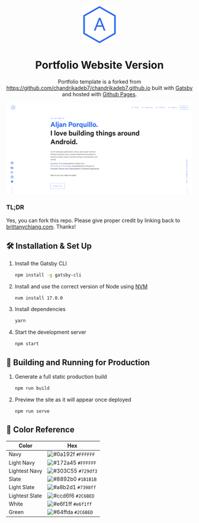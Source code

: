 <div align="center">
  <img alt="Logo" src="https://github.com/forceporquillo/forceporquillo.github.io/blob/code/src/images/logo.png" width="100" />
</div>
<h1 align="center">
  Portfolio Website Version
</h1>
<p align="center">
Portfolio template is a forked from <a href="https://github.com/chandrikadeb7/chandrikadeb7.github.io" target="_blank">https://github.com/chandrikadeb7/chandrikadeb7.github.io</a> built with <a href="https://www.gatsbyjs.org/" target="_blank">Gatsby</a> and hosted with <a href="https://pages.github.com/" target="_blank">Github Pages</a>.
</p>

<div align="center">
  <img alt="Demo" src="https://github.com/forceporquillo/forceporquillo.github.io/blob/code/src/images/demo.png" />
</div>

### TL;DR

Yes, you can fork this repo. Please give proper credit by linking back to [brittanychiang.com](https://brittanychiang.com). Thanks!

## 🛠 Installation & Set Up

1. Install the Gatsby CLI

   ```sh
   npm install -g gatsby-cli
   ```

2. Install and use the correct version of Node using [NVM](https://github.com/nvm-sh/nvm)

   ```sh
   nvm install 17.0.0
   ```

3. Install dependencies

   ```sh
   yarn
   ```

4. Start the development server

   ```sh
   npm start
   ```

## 🚀 Building and Running for Production

1. Generate a full static production build

   ```sh
   npm run build
   ```

1. Preview the site as it will appear once deployed

   ```sh
   npm run serve
   ```

## 🎨 Color Reference

| Color          | Hex                                                                |
| -------------- | ------------------------------------------------------------------ |
| Navy           | ![#0a192f](https://via.placeholder.com/10/FFFFFF?text=+) `#FFFFFF` |
| Light Navy     | ![#172a45](https://via.placeholder.com/10/FFFFFF?text=+) `#FFFFFF` |
| Lightest Navy  | ![#303C55](https://via.placeholder.com/10/729df3?text=+) `#729df3` |
| Slate          | ![#8892b0](https://via.placeholder.com/10/1B1B1B?text=+) `#1B1B1B` |
| Light Slate    | ![#a8b2d1](https://via.placeholder.com/10/7398ff?text=+) `#7398ff` |
| Lightest Slate | ![#ccd6f6](https://via.placeholder.com/10/2C6BED?text=+) `#2C6BED` |
| White          | ![#e6f1ff](https://via.placeholder.com/10/e6f1ff?text=+) `#e6f1ff` |
| Green          | ![#64ffda](https://via.placeholder.com/10/2C6BED?text=+) `#2C6BED` |
